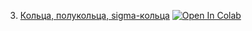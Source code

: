 3. [Кольца, полукольца, sigma-кольца](https://mathmechterver.github.io/terver2021/prac03/prac03.html) [![Open In Colab](https://colab.research.google.com/assets/colab-badge.svg)](https://colab.research.google.com/github/mathmechterver/terver2021/blob/master/prac03/prac03.ipynb)